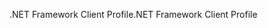 <span data-ttu-id="35bf5-101">.NET Framework Client Profile</span><span class="sxs-lookup"><span data-stu-id="35bf5-101">.NET Framework Client Profile</span></span>